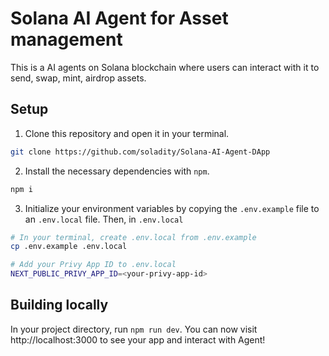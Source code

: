 # Solana AI Agent for Asset management

This is a AI agents on Solana blockchain where users can interact with it to send, swap, mint, airdrop assets. 

## Setup

1. Clone this repository and open it in your terminal. 
```sh
git clone https://github.com/soladity/Solana-AI-Agent-DApp
```

2. Install the necessary dependencies with `npm`.
```sh
npm i 
```

3. Initialize your environment variables by copying the `.env.example` file to an `.env.local` file. Then, in `.env.local`
```sh
# In your terminal, create .env.local from .env.example
cp .env.example .env.local

# Add your Privy App ID to .env.local
NEXT_PUBLIC_PRIVY_APP_ID=<your-privy-app-id>
```

## Building locally

In your project directory, run `npm run dev`. You can now visit http://localhost:3000 to see your app and interact with Agent!


